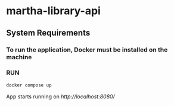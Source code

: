 # martha-library-api

## System Requirements

### To run the application, Docker must be installed on the machine
### RUN

```bash
docker compose up
```

App starts running on *http://localhost:8080/*